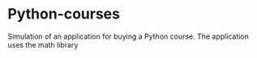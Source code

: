 # Python-courses
Simulation of an application for buying a Python course. The application uses the math library
